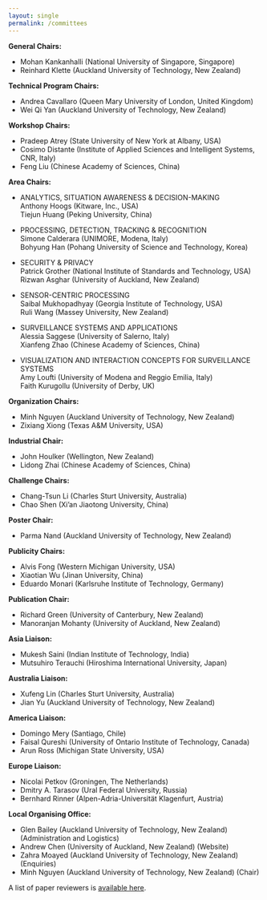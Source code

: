 ```yaml
---
layout: single
permalink: /committees
---
```

**General Chairs:**
- Mohan Kankanhalli (National University of Singapore, Singapore)
- Reinhard Klette (Auckland University of Technology, New Zealand)

**Technical Program Chairs:**
- Andrea Cavallaro (Queen Mary University of London, United Kingdom)
- Wei Qi Yan (Auckland University of Technology, New Zealand)

**Workshop Chairs:**
- Pradeep Atrey (State University of New York at Albany, USA)
- Cosimo Distante (Institute of Applied Sciences and Intelligent Systems, CNR, Italy)
- Feng Liu (Chinese Academy of Sciences, China)

**Area Chairs:**
- ANALYTICS, SITUATION AWARENESS & DECISION-MAKING<br/>
Anthony Hoogs (Kitware, Inc., USA)<br/>
Tiejun Huang (Peking University, China)

- PROCESSING, DETECTION, TRACKING & RECOGNITION<br/>
Simone Calderara (UNIMORE, Modena, Italy)<br/>
Bohyung Han (Pohang University of Science and Technology, Korea)

- SECURITY & PRIVACY<br/>
Patrick Grother (National Institute of Standards and Technology, USA)<br/>
Rizwan Asghar (University of Auckland, New Zealand)

- SENSOR-CENTRIC PROCESSING<br/>
Saibal Mukhopadhyay (Georgia Institute of Technology, USA)<br/>
Ruli Wang (Massey University, New Zealand)

- SURVEILLANCE SYSTEMS AND APPLICATIONS<br/>
Alessia Saggese (University of Salerno, Italy)<br/>
Xianfeng Zhao (Chinese Academy of Sciences, China)

- VISUALIZATION AND INTERACTION CONCEPTS FOR SURVEILLANCE SYSTEMS<br/>
Amy Loufti (University of Modena and Reggio Emilia, Italy)<br/>
Faith Kurugollu (University of Derby, UK)

**Organization Chairs:**
- Minh Nguyen (Auckland University of Technology, New Zealand)
- Zixiang Xiong (Texas A&M University, USA)

**Industrial Chair:**
- John Houlker (Wellington, New Zealand)
- Lidong Zhai (Chinese Academy of Sciences, China)

**Challenge Chairs:**
- Chang-Tsun Li (Charles Sturt University, Australia)
- Chao Shen (Xi’an Jiaotong University, China)

**Poster Chair:**
- Parma Nand (Auckland University of Technology, New Zealand)

**Publicity Chairs:**
- Alvis Fong (Western Michigan University, USA)
- Xiaotian Wu (Jinan University, China)
- Eduardo Monari (Karlsruhe Institute of Technology, Germany)

**Publication Chair:**
- Richard Green (University of Canterbury, New Zealand)
- Manoranjan Mohanty (University of Auckland, New Zealand)

**Asia Liaison:**
- Mukesh Saini (Indian Institute of Technology, India)
- Mutsuhiro Terauchi (Hiroshima International University, Japan)

**Australia Liaison:**
- Xufeng Lin (Charles Sturt University, Australia)
- Jian Yu (Auckland University of Technology, New Zealand)

**America Liaison:**
- Domingo Mery (Santiago, Chile)
- Faisal Qureshi (University of Ontario Institute of Technology, Canada)
- Arun Ross (Michigan State University, USA)

**Europe Liaison:**
- Nicolai Petkov (Groningen, The Netherlands)
- Dmitry A. Tarasov (Ural Federal University, Russia)
- Bernhard Rinner (Alpen-Adria-Universität Klagenfurt, Austria)

**Local Organising Office:**
- Glen Bailey (Auckland University of Technology, New Zealand) (Administration and Logistics)
- Andrew Chen (University of Auckland, New Zealand) (Website)
- Zahra Moayed (Auckland University of Technology, New Zealand) (Enquiries)
- Minh Nguyen (Auckland University of Technology, New Zealand) (Chair)

A list of paper reviewers is <a href="/reviewers">available here</a>.